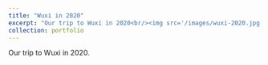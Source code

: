 ```yaml
---
title: "Wuxi in 2020"
excerpt: "Our trip to Wuxi in 2020<br/><img src='/images/wuxi-2020.jpg'>"
collection: portfolio
---
```


Our trip to Wuxi in 2020.